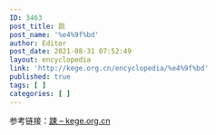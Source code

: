 ```yaml
---
ID: 3463
post_title: 䟽
post_name: '%e4%9f%bd'
author: Editor
post_date: 2021-08-31 07:52:49
layout: encyclopedia
link: 'http://kege.org.cn/encyclopedia/%e4%9f%bd'
published: true
tags: [ ]
categories: [ ]
---
```

参考链接：<a href="http://kege.org.cn/encyclopedia/%e8%b8%88">踈 – kege.org.cn</a>

&nbsp;